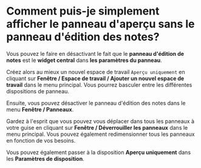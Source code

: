 # Comment puis-je simplement afficher le panneau d'aperçu sans le panneau d'édition des notes?

Vous pouvez le faire en désactivant le fait que le **panneau d'édition de notes** est le **widget central** dans **les paramètres du panneau**.

Créez alors au mieux un nouvel espace de travail `Aperçu uniquement` en cliquant sur **Fenêtre / Espace de travail / Ajouter un nouvel espace de travail** dans le menu principal. Vous pourrez basculer entre les différentes dispositions de panneau.

Ensuite, vous pouvez désactiver le panneau d'édition des notes dans le menu **Fenêtre / Panneaux**.

Gardez à l'esprit que vous pouvez vous déplacer dans tous les panneaux à votre guise en cliquant sur **Fenêtre / Déverrouiller les panneaux** dans le menu principal. Vous pouvez également redimensionner tous les panneaux en fonction de vos besoins.

Vous pouvez également passer à la disposition **Aperçu uniquement** dans les **Paramètres de disposition**.
